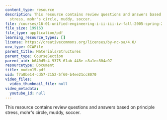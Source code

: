 ```yaml
---
content_type: resource
description: This resource contains review questions and answers based on principle
  stress, mohr's circle, muddy, soccer.
file: /courses/16-01-unified-engineering-i-ii-iii-iv-fall-2005-spring-2006/f7a0be14cd5721525f60b4ee21cc8070_mudzm15.pdf
file_size: 199163
file_type: application/pdf
learning_resource_types: []
license: https://creativecommons.org/licenses/by-nc-sa/4.0/
ocw_type: OCWFile
parent_title: Materials/Structures
parent_type: CourseSection
parent_uid: b640d5c4-9375-61ab-448e-c8a1ec804a97
resourcetype: Document
title: mudzm15.pdf
uid: f7a0be14-cd57-2152-5f60-b4ee21cc8070
video_files:
  video_thumbnail_file: null
video_metadata:
  youtube_id: null
---
```

This resource contains review questions and answers based on principle stress, mohr's circle, muddy, soccer.